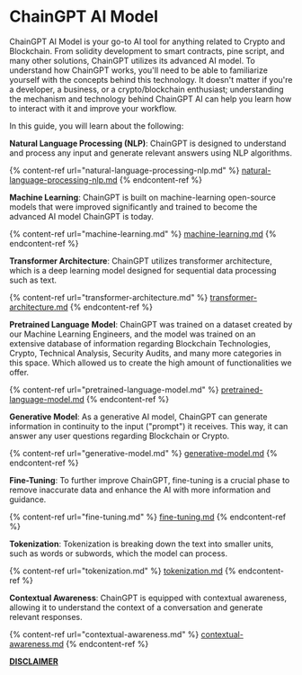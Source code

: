 # ChainGPT AI Model

ChainGPT AI Model is your go-to AI tool for anything related to Crypto and Blockchain. From solidity development to smart contracts, pine script, and many other solutions, ChainGPT utilizes its advanced AI model. To understand how ChainGPT works, you'll need to be able to familiarize yourself with the concepts behind this technology. It doesn't matter if you're a developer, a business, or a crypto/blockchain enthusiast; understanding the mechanism and technology behind ChainGPT AI can help you learn how to interact with it and improve your workflow.&#x20;



In this guide, you will learn about the following:

**Natural Language Processing (NLP)**: ChainGPT is designed to understand and process any input and generate relevant answers using NLP algorithms.&#x20;

{% content-ref url="natural-language-processing-nlp.md" %}
[natural-language-processing-nlp.md](natural-language-processing-nlp.md)
{% endcontent-ref %}

**Machine Learning**: ChainGPT is built on machine-learning open-source models that were improved significantly and trained to become the advanced AI model ChainGPT is today.

{% content-ref url="machine-learning.md" %}
[machine-learning.md](machine-learning.md)
{% endcontent-ref %}

**Transformer Architecture**: ChainGPT utilizes transformer architecture, which is a deep learning model designed for sequential data processing such as text.

{% content-ref url="transformer-architecture.md" %}
[transformer-architecture.md](transformer-architecture.md)
{% endcontent-ref %}

**Pretrained Language** **Model**:  ChainGPT was trained on a dataset created by our Machine Learning Engineers, and the model was trained on an extensive database of information regarding Blockchain Technologies, Crypto, Technical Analysis, Security Audits, and many more categories in this space. Which allowed us to create the high amount of functionalities we offer.

{% content-ref url="pretrained-language-model.md" %}
[pretrained-language-model.md](pretrained-language-model.md)
{% endcontent-ref %}

**Generative Model**:  As a generative AI model, ChainGPT can generate information in continuity to the input ("prompt") it receives. This way, it can answer any user questions regarding Blockchain or Crypto.&#x20;

{% content-ref url="generative-model.md" %}
[generative-model.md](generative-model.md)
{% endcontent-ref %}

**Fine-Tuning**: To further improve ChainGPT, fine-tuning is a crucial phase to remove inaccurate data and enhance the AI with more information and guidance.&#x20;

{% content-ref url="fine-tuning.md" %}
[fine-tuning.md](fine-tuning.md)
{% endcontent-ref %}

**Tokenization**: Tokenization is breaking down the text into smaller units, such as words or subwords, which the model can process.

{% content-ref url="tokenization.md" %}
[tokenization.md](tokenization.md)
{% endcontent-ref %}

**Contextual Awareness**: ChainGPT is equipped with contextual awareness, allowing it to understand the context of a conversation and generate relevant responses.

{% content-ref url="contextual-awareness.md" %}
[contextual-awareness.md](contextual-awareness.md)
{% endcontent-ref %}

[**DISCLAIMER**](../../../legal/disclaimer.md)
